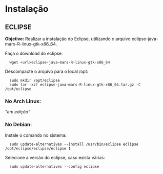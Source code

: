 # Instalação

## ECLIPSE

**Objetivo:**
    Realizar a instalação do Eclipse, utilizando o arquivo eclipse-java-mars-R-linux-gtk-x86_64.

Faça o download do eclipse:
```
  wget <url>eclipse-java-mars-R-linux-gtk-x86_64
```
Descompacte o arquivo para o local /opt:
``` 
  sudo mkdir /opt/eclipse
  sudo tar -xzf eclipse-java-mars-R-linux-gtk-x86_64.tar.gz -C /opt/eclipse
```

### No Arch Linux:
*"em edição"*

### No Debian:

Instale o comando no sistema:
```
  sudo update-alternatives --install /usr/bin/eclipse eclipse /opt/eclipse/eclipse/eclipse 1
```
Selecione a versão do eclipse, caso exista várias:
```
  sudo update-alternatives --config eclipse
```